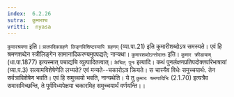 ```yaml
---
index:  6.2.26
sutra:  कुमारश्च
vritti:  nyasa
---
```


`कुमारश्रमणा` इति। `प्रातपदिकग्रहणे लिङ्गविशिष्टस्यापि ग्रहणम्` (व्या.पा.21) इति कुमारीशब्दोऽत्र समस्यते। एवं हि श्रमणशब्देन स्त्रीलिङ्गेन सामानादिकरण्यमुपपद्यते; नान्यथा। `कुमारशब्दोऽन्तोदात्तः` इति। `कुमार क्रीडायाम्` (धा.पा.1877) इत्यस्मात् पचाद्यचि व्युत्पादितत्वात्।
`केचित् पुनः` इत्यादि। कथं पुनर्लक्षणप्रतिपदोक्तपरिभाषायां (व्या.प.3) सत्यामविशेषेणेति लभ्यते? एवं मन्यते--चकारोऽत्र क्रियते। स चास्यैव विधेः समुच्चयार्थः. तेन सर्वत्राविशेषेण भवति। एवं हि समुच्चयो भवति, नान्यथेति। ये तु `कुमारः श्रमणादिभिः` (2.1.70) इत्यत्रैव समासमिच्छन्ति, ते पूर्वविध्यपेक्षया चकारमिह समुच्चयार्थं वर्णयन्ति।।


